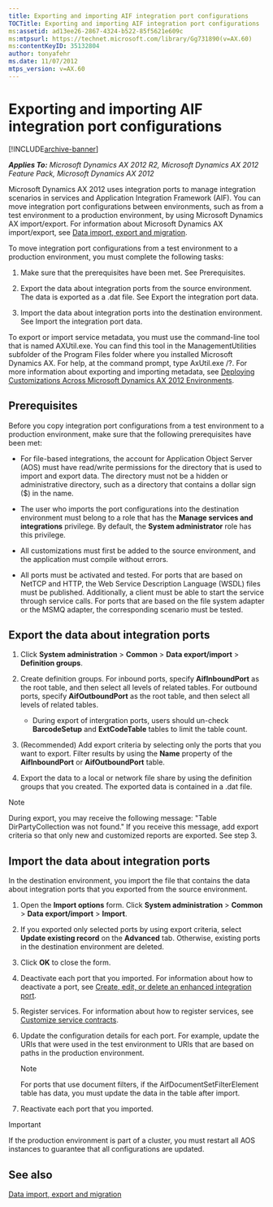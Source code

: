 ```yaml
---
title: Exporting and importing AIF integration port configurations
TOCTitle: Exporting and importing AIF integration port configurations
ms:assetid: ad13ee26-2867-4324-b522-85f5621e609c
ms:mtpsurl: https://technet.microsoft.com/library/Gg731890(v=AX.60)
ms:contentKeyID: 35132804
author: tonyafehr
ms.date: 11/07/2012
mtps_version: v=AX.60
---
```


# Exporting and importing AIF integration port configurations 


[!INCLUDE[archive-banner](includes/archive-banner.md)]


_**Applies To:** Microsoft Dynamics AX 2012 R2, Microsoft Dynamics AX 2012 Feature Pack, Microsoft Dynamics AX 2012_

Microsoft Dynamics AX 2012 uses integration ports to manage integration scenarios in services and Application Integration Framework (AIF). You can move integration port configurations between environments, such as from a test environment to a production environment, by using Microsoft Dynamics AX import/export. For information about Microsoft Dynamics AX import/export, see [Data import, export and migration](data-import-export-and-migration.md).

To move integration port configurations from a test environment to a production environment, you must complete the following tasks:

1.  Make sure that the prerequisites have been met. See Prerequisites.

2.  Export the data about integration ports from the source environment. The data is exported as a .dat file. See Export the integration port data.

3.  Import the data about integration ports into the destination environment. See Import the integration port data.

To export or import service metadata, you must use the command-line tool that is named AXUtil.exe. You can find this tool in the ManagementUtilities subfolder of the Program Files folder where you installed Microsoft Dynamics AX. For help, at the command prompt, type AxUtil.exe /?. For more information about exporting and importing metadata, see [Deploying Customizations Across Microsoft Dynamics AX 2012 Environments](https://go.microsoft.com/fwlink/?linkid=221067).

## Prerequisites

Before you copy integration port configurations from a test environment to a production environment, make sure that the following prerequisites have been met:

  - For file-based integrations, the account for Application Object Server (AOS) must have read/write permissions for the directory that is used to import and export data. The directory must not be a hidden or administrative directory, such as a directory that contains a dollar sign ($) in the name.

  - The user who imports the port configurations into the destination environment must belong to a role that has the **Manage services and integrations** privilege. By default, the **System administrator** role has this privilege.

  - All customizations must first be added to the source environment, and the application must compile without errors.

  - All ports must be activated and tested. For ports that are based on NetTCP and HTTP, the Web Service Description Language (WSDL) files must be published. Additionally, a client must be able to start the service through service calls. For ports that are based on the file system adapter or the MSMQ adapter, the corresponding scenario must be tested.

## Export the data about integration ports

1.  Click **System administration** \> **Common** \> **Data export/import** \> **Definition groups**.

2.  Create definition groups. For inbound ports, specify **AifInboundPort** as the root table, and then select all levels of related tables. For outbound ports, specify **AifOutboundPort** as the root table, and then select all levels of related tables.
    
      - During export of intergration ports, users should un-check **BarcodeSetup** and **ExtCodeTable** tables to limit the table count.

3.  (Recommended) Add export criteria by selecting only the ports that you want to export. Filter results by using the **Name** property of the **AifInboundPort** or **AifOutboundPort** table.

4.  Export the data to a local or network file share by using the definition groups that you created. The exported data is contained in a .dat file.


> [!NOTE]
> <P>During export, you may receive the following message: "Table DirPartyCollection was not found." If you receive this message, add export criteria so that only new and customized reports are exported. See step 3.</P>



## Import the data about integration ports

In the destination environment, you import the file that contains the data about integration ports that you exported from the source environment.

1.  Open the **Import options** form. Click **System administration** \> **Common** \> **Data export/import** \> **Import**.

2.  If you exported only selected ports by using export criteria, select **Update existing record** on the **Advanced** tab. Otherwise, existing ports in the destination environment are deleted.

3.  Click **OK** to close the form.

4.  Deactivate each port that you imported. For information about how to deactivate a port, see [Create, edit, or delete an enhanced integration port](create-edit-or-delete-an-enhanced-integration-port.md).

5.  Register services. For information about how to register services, see [Customize service contracts](customize-service-contracts.md).

6.  Update the configuration details for each port. For example, update the URIs that were used in the test environment to URIs that are based on paths in the production environment.
    

    > [!NOTE]
    > <P>For ports that use document filters, if the AifDocumentSetFilterElement table has data, you must update the data in the table after import.</P>



7.  Reactivate each port that you imported.


> [!IMPORTANT]
> <P>If the production environment is part of a cluster, you must restart all AOS instances to guarantee that all configurations are updated.</P>



## See also

[Data import, export and migration](data-import-export-and-migration.md)

